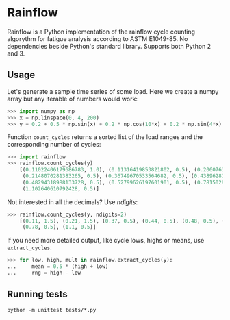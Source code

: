 Rainflow
========

Rainflow is a Python implementation of the rainflow cycle counting algorythm
for fatigue analysis according to ASTM E1049-85. No dependencies beside Python's
standard library. Supports both Python 2 and 3.

Usage
-----
Let's generate a sample time series of some load. Here we create a numpy array but any iterable of numbers would work:
```python
>>> import numpy as np
>>> x = np.linspace(0, 4, 200)
>>> y = 0.2 + 0.5 * np.sin(x) + 0.2 * np.cos(10*x) + 0.2 * np.sin(4*x)
```

Function `count_cycles` returns a sorted list of the load ranges and the corresponding
number of cycles:
```python
>>> import rainflow
>>> rainflow.count_cycles(y)
    [(0.11022406179686783, 1.0), (0.11316419853821802, 0.5), (0.20607635324664902, 1.0),
     (0.2148070281383265, 0.5), (0.36749670533564682, 0.5), (0.4389628182518176, 0.5),
     (0.48294318988133728, 0.5), (0.52799626197601901, 0.5), (0.78150280937784777, 0.5),
     (1.102640610792428, 0.5)]
```

Not interested in all the decimals? Use *ndigits*:
```python
>>> rainflow.count_cycles(y, ndigits=2)
    [(0.11, 1.5), (0.21, 1.5), (0.37, 0.5), (0.44, 0.5), (0.48, 0.5), (0.53, 0.5),
     (0.78, 0.5), (1.1, 0.5)]
```

If you need more detailed output, like cycle lows, highs or means, use `extract_cycles`:
```python
>>> for low, high, mult in rainflow.extract_cycles(y):
...     mean = 0.5 * (high + low)
...     rng = high - low
```

Running tests
-------------
```
python -m unittest tests/*.py
```
